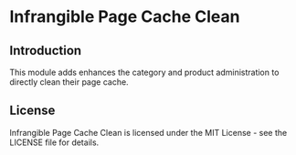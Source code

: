 # Infrangible Page Cache Clean

## Introduction

This module adds enhances the category and product administration to directly clean their page cache.

## License

Infrangible Page Cache Clean is licensed under the MIT License - see the LICENSE file for details.
